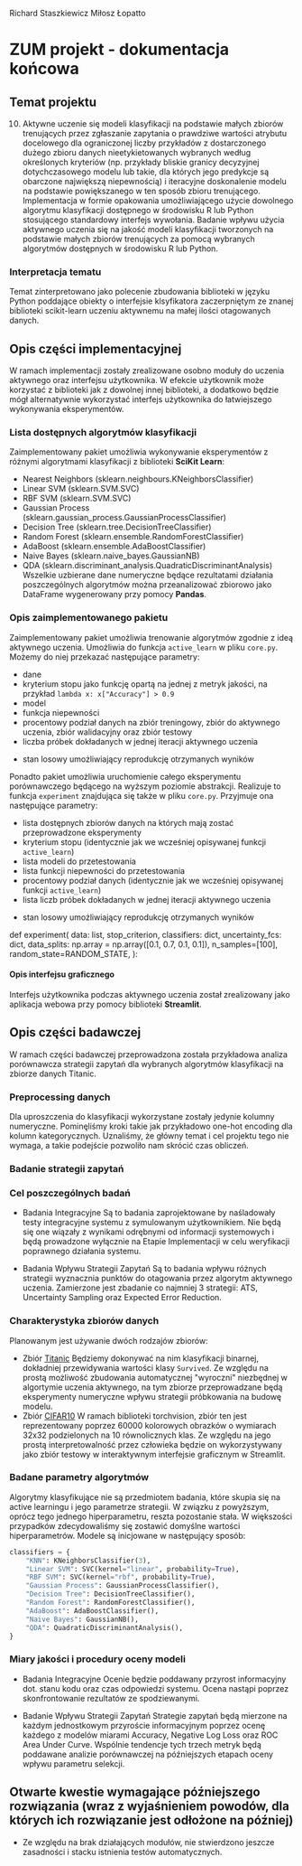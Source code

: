 Richard Staszkiewicz
Miłosz Łopatto

# ZUM projekt - dokumentacja końcowa

## Temat projektu
10. Aktywne uczenie się modeli klasyfikacji na podstawie małych zbiorów trenujących przez zgłaszanie zapytania o prawdziwe wartości atrybutu docelowego dla ograniczonej liczby przykładów z dostarczonego dużego zbioru danych nieetykietowanych wybranych według określonych kryteriów (np. przykłady bliskie granicy decyzyjnej dotychczasowego modelu lub takie, dla których jego predykcje są obarczone największą niepewnością) i iteracyjne doskonalenie modelu na podstawie powiększanego w ten sposób zbioru trenującego. Implementacja w formie opakowania umożliwiającego użycie dowolnego algorytmu klasyfikacji dostępnego w środowisku R lub Python stosującego standardowy interfejs wywołania. Badanie wpływu użycia aktywnego uczenia się na jakość modeli klasyfikacji tworzonych na podstawie małych zbiorów trenujących za pomocą wybranych algorytmów dostępnych w środowisku R lub Python.

### Interpretacja tematu
Temat zinterpretowano jako polecenie zbudowania biblioteki w języku Python poddające obiekty o interfejsie klsyfikatora zaczerpniętym ze znanej biblioteki scikit-learn uczeniu aktywnemu na małej ilości otagowanych danych.

## Opis części implementacyjnej
W ramach implementacji zostały zrealizowane osobno moduły do uczenia aktywnego oraz interfejsu użytkownika. W efekcie użytkownik może korzystać z biblioteki jak z dowolnej innej biblioteki, a dodatkowo będzie mógł alternatywnie wykorzystać interfejs użytkownika do łatwiejszego wykonywania eksperymentów.

### Lista dostępnych algorytmów klasyfikacji
<!---
(https://scikit-learn.org/stable/auto_examples/classification/plot_classifier_comparison.html)
--->
Zaimplementowany pakiet umożliwia wykonywanie eksperymentów z różnymi algorytmami klasyfikacji z biblioteki **SciKit Learn**:
- Nearest Neighbors (sklearn.neighbours.KNeighborsClassifier)
- Linear SVM (sklearn.SVM.SVC)
- RBF SVM (sklearn.SVM.SVC)
- Gaussian Process (sklearn.gaussian_process.GaussianProcessClassifier)
- Decision Tree (sklearn.tree.DecisionTreeClassifier)
- Random Forest (sklearn.ensemble.RandomForestClassifier)
- AdaBoost (sklearn.ensemble.AdaBoostClassifier)
- Naive Bayes (sklearn.naive_bayes.GaussianNB)
- QDA (sklearn.discriminant_analysis.QuadraticDiscriminantAnalysis)
Wszelkie uzbierane dane numeryczne będące rezultatami działania poszczególnych algorytmów można przeanalizować zbiorowo jako DataFrame wygenerowany przy pomocy **Pandas**.

### Opis zaimplementowanego pakietu
Zaimplementowany pakiet umożliwia trenowanie algorytmów zgodnie z ideą aktywnego uczenia. Umożliwia do funkcja `active_learn` w pliku `core.py`. Możemy do niej przekazać następujące parametry:

- dane
- kryterium stopu jako funkcję opartą na jednej z metryk jakości, na przykład `lambda x: x["Accuracy"] > 0.9`
- model
- funkcja niepewności
- procentowy podział danych na zbiór treningowy, zbiór do aktywnego uczenia, zbiór walidacyjny oraz zbiór testowy
- liczba próbek dokładanych w jednej iteracji aktywnego uczenia
<!-- ^ TODO: czy to się zgadza? -->
- stan losowy umożliwiający reprodukcję otrzymanych wyników

Ponadto pakiet umożliwia uruchomienie całego eksperymentu porównawczego będącego na wyższym poziomie abstrakcji. Realizuje to funkcja `experiment` znajdująca się także w pliku `core.py`. Przyjmuje ona następujące parametry:

- lista dostępnych zbiorów danych na których mają zostać przeprowadzone eksperymenty
- kryterium stopu (identycznie jak we wcześniej opisywanej funkcji `active_learn`)
- lista modeli do przetestowania
- lista funkcji niepewności do przetestowania
- procentowy podział danych (identycznie jak we wcześniej opisywanej funkcji `active_learn`)
- lista liczb próbek dokładanych w jednej iteracji aktywnego uczenia
<!-- ^ TODO: czy to się zgadza? -->
- stan losowy umożliwiający reprodukcję otrzymanych wyników

def experiment(
    data: list,
    stop_criterion,
    classifiers: dict,
    uncertainty_fcs: dict,
    data_splits: np.array = np.array([0.1, 0.7, 0.1, 0.1]),
    n_samples=[100],
    random_state=RANDOM_STATE,
):

#### Opis interfejsu graficznego
Interfejs użytkownika podczas aktywnego uczenia został zrealizowany jako aplikacja webowa przy pomocy biblioteki **Streamlit**.



## Opis części badawczej
W ramach części badawczej przeprowadzona została przykładowa analiza porównawcza strategii zapytań dla wybranych algorytmów klasyfikacji na zbiorze danych Titanic.

### Preprocessing danych
Dla uproszczenia do klasyfikacji wykorzystane zostały jedynie kolumny numeryczne. Pominęliśmy kroki takie jak przykładowo one-hot encoding dla kolumn kategorycznych. Uznaliśmy, że główny temat i cel projektu tego nie wymaga, a takie podejście pozwoliło nam skrócić czas obliczeń.

### Badanie strategii zapytań


### Cel poszczególnych badań
- Badania Integracyjne
Są to badania zaprojektowane by naśladowały testy integracyjne systemu z symulowanym użytkownikiem. Nie będą się one wiązały z wynikami odrębnymi od informacji systemowych i będą prowadzone wyłącznie na Etapie Implementacji w celu weryfikacji poprawnego działania systemu.

- Badania Wpływu Strategii Zapytań
Są to badania wpływu różnych strategii wyznacznia punktów do otagowania przez algorytm aktywnego uczenia. Zamierzone jest zbadanie co najmniej 3 strategii: ATS, Uncertainty Sampling oraz Expected Error Reduction.

### Charakterystyka zbiorów danych
Planowanym jest używanie dwóch rodzajów zbiorów:

- Zbiór [Titanic](https://www.kaggle.com/datasets/brendan45774/test-file)
Będziemy dokonywać na nim klasyfikacji binarnej, dokładniej przewidywania wartości klasy `Survived`. Ze względu na prostą możliwość zbudowania automatycznej "wyroczni" niezbędnej w algortymie uczenia aktywnego, na tym zbiorze przeprowadzane będą eksperymenty numeryczne wpływu strategii próbkowania na budowę modelu.
- Zbiór [CIFAR10](https://www.cs.toronto.edu/~kriz/cifar.html)
W ramach biblioteki torchvision, zbiór ten jest reprezentowany poprzez 60000 kolorowych obrazków o wymiarach 32x32 podzielonych na 10 równolicznych klas. Ze względu na jego prostą interpretowalność przez człowieka będzie on wykorzystywany jako zbiór testowy w interaktywnym interfejsie graficznym w Streamlit.

### Badane parametry algorytmów
Algorytmy klasyfikujące nie są przedmiotem badania, które skupia się na active learningu i jego parametrze strategii. W związku z powyższym, oprócz tego jednego hiperparametru, reszta pozostanie stała. W większości przypadków zdecydowaliśmy się zostawić domyślne wartości hiperparametrów. Modele są inicjowane w następujący sposób:
```python
classifiers = {
    "KNN": KNeighborsClassifier(3),
    "Linear SVM": SVC(kernel="linear", probability=True),
    "RBF SVM": SVC(kernel="rbf", probability=True),
    "Gaussian Process": GaussianProcessClassifier(),
    "Decision Tree": DecisionTreeClassifier(),
    "Random Forest": RandomForestClassifier(),
    "AdaBoost": AdaBoostClassifier(),
    "Naive Bayes": GaussianNB(),
    "QDA": QuadraticDiscriminantAnalysis(),
}
```

### Miary jakości i procedury oceny modeli
- Badania Integracyjne
Ocenie będzie poddawany przyrost informacyjny dot. stanu kodu oraz czas odpowiedzi systemu. Ocena nastąpi poprzez skonfrontowanie rezultatów ze spodziewanymi.


- Badanie Wpływu Strategii Zapytań
Strategie zapytań będą mierzone na każdym jednostkowym przyroście informacyjnym poprzez ocenę każdego z modelów miarami Accuracy, Negative Log Loss oraz ROC Area Under Curve. Wspólnie tendencje tych trzech metryk będą poddawane analizie porównawczej na późniejszych etapach oceny wpływu parametru selekcji.

## Otwarte kwestie wymagające późniejszego rozwiązania (wraz z wyjaśnieniem powodów, dla których ich rozwiązanie jest odłożone na później)
- Ze względu na brak działających modułów, nie stwierdzono jeszcze zasadności i stacku istnienia testów automatycznych.
